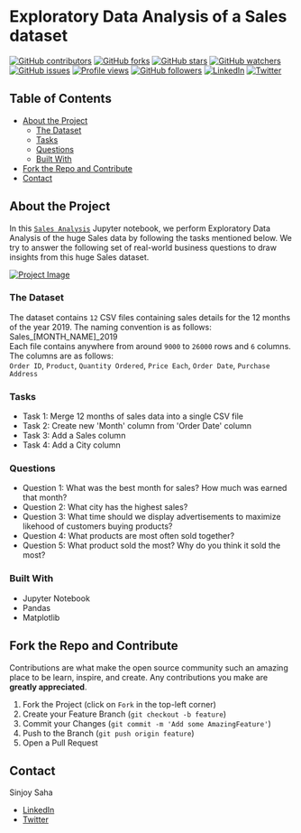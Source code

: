 # Exploratory Data Analysis of a Sales dataset

[![GitHub contributors](https://img.shields.io/github/contributors/sinjoysaha/sales-analysis.svg)](https://GitHub.com/sinjoysaha/sales-analysis/graphs/contributors/)
[![GitHub forks](https://img.shields.io/github/forks/sinjoysaha/sales-analysis.svg)](https://GitHub.com/sinjoysaha/sales-analysis/network/)
[![GitHub stars](https://img.shields.io/github/stars/sinjoysaha/sales-analysis.svg)](https://GitHub.com/sinjoysaha/sales-analysis/stargazers/)
[![GitHub watchers](https://img.shields.io/github/watchers/sinjoysaha/sales-analysis.svg)](https://GitHub.com/sinjoysaha/sales-analysis/watchers/)
[![GitHub issues](https://img.shields.io/github/issues/sinjoysaha/sales-analysis.svg)](https://GitHub.com/sinjoysaha/sales-analysis/issues/)
[![Profile views](https://gpvc.arturio.dev/sinjoysaha)](https://GitHub.com/sinjoysaha/)
[![GitHub followers](https://img.shields.io/github/followers/sinjoysaha.svg)](https://github.com/sinjoysaha?tab=followers)
[![LinkedIn](https://img.shields.io/badge/-LinkedIn-black.svg?style=flat-square&logo=linkedin&color=545454)](https://linkedin.com/in/sinjoysaha)
[![Twitter](https://img.shields.io/badge/-Twitter-blue.svg?style=flat-square&logo=twitter&color=b3e0ff)](https://twitter.com/SinjoySaha)

## Table of Contents

* [About the Project](#about-the-project)
  * [The Dataset](#the-dataset)
  * [Tasks](#tasks)
  * [Questions](#questions)
  * [Built With](#built-with)
* [Fork the Repo and Contribute](#Fork-the-Repo-and-Contribute)
* [Contact](#contact)

## About the Project

In this [`Sales Analysis`](https://sinjoysaha.github.io/sales-analysis/) Jupyter notebook, we perform Exploratory Data Analysis of the huge Sales data by following the  tasks mentioned below. We try to answer the following set of real-world business questions to draw insights from this huge Sales dataset.

[![Project Image](docs/images/sales-analysis-projectimage.png)](https://sinjoysaha.github.io/sales-analysis/)

### The Dataset
The dataset contains `12` CSV files containing sales details for the 12 months of the year 2019. The naming convention is as follows: Sales_[MONTH_NAME]_2019\
Each file contains anywhere from around `9000` to `26000` rows and `6` columns. The columns are as follows:\
`Order ID`,	`Product`, `Quantity Ordered`, `Price Each`, `Order Date`, `Purchase Address`


### Tasks

* Task 1: Merge 12 months of sales data into a single CSV file
* Task 2: Create new 'Month' column from 'Order Date' column
* Task 3: Add a Sales column
* Task 4: Add a City column

### Questions

* Question 1: What was the best month for sales? How much was earned that month?
* Question 2: What city has the highest sales?
* Question 3: What time should we display advertisements to maximize likehood of customers buying products?
* Question 4: What products are most often sold together?
* Question 5: What product sold the most? Why do you think it sold the most?

### Built With

* Jupyter Notebook
* Pandas
* Matplotlib

## Fork the Repo and Contribute

Contributions are what make the open source community such an amazing place to be learn, inspire, and create. Any contributions you make are **greatly appreciated**.

1. Fork the Project (click on `Fork` in the top-left corner)
2. Create your Feature Branch (`git checkout -b feature`)
3. Commit your Changes (`git commit -m 'Add some AmazingFeature'`)
4. Push to the Branch (`git push origin feature`)
5. Open a Pull Request

## Contact

Sinjoy Saha 
  * [LinkedIn](https://linkedin.com/in/sinjoysaha)
  * [Twitter](https://twitter.com/SinjoySaha)

